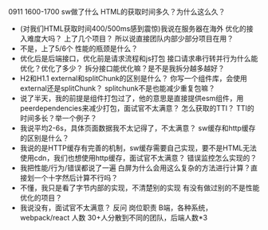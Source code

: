0911 1600-1700
sw做了什么
HTML的获取时间多久？为什么这么久？
- (对我们HTML获取时间400/500ms感到震惊)我说在服务器在海外
优化的接入难度大吗？
上了几个项目？
所以说直接团队内部少部分项目在用？
- 不是，上了5/6个
性能的瓶颈是什么？
- 优化后是后端接口，优化前是请求流程和js打包
接口请求串行转并行为什么能优化？优化了多少？
拆分接口能优化嘛？是不是我拆分越多越好？
- H2和H1.1
external和splitChunk的区别是什么？
你写一个组件库，会使用external还是splitChunk？
splitchunk不是也能减少重复包嘛？
- 说了半天，我的前提是组件打包过了，他的意思是直接提供esm组件，用peerdependencies来减少打包，面试官不太满意？
怎么获取的TTI？
TTI的时间多长？举一个例子？
- 我说平均2-6s，具体页面数据我不太记得了，不太满意？
sw缓存和http缓存的区别是什么？
- 我说的是HTTP缓存有完善的机制，sw缓存需要自己实现，要不是HTML无法使用cdn，我们也想使用http缓存，面试官不太满意？
错误监控怎么实现的？
- 我把性能/行为/错误都说了一遍
白屏为什么会用这么复杂的方法进行计算？直接划一个十字然后计算不行吗？
- 不懂，我只是看了字节内部的实现，不清楚别的实现
有没有做过别的不是性能优化的项目？
- 我说没有，面试官不太满意？
反问
岗位职责
B端，各种系统，webpack/react
人数
30+人分散到不同的团队，后端人数*3
